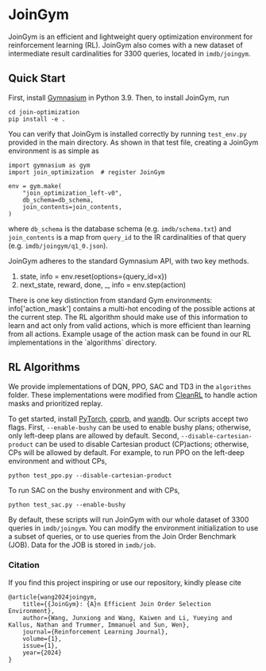 # JoinGym

JoinGym is an efficient and lightweight query optimization environment for reinforcement learning (RL). JoinGym also comes with a new dataset of intermediate result cardinalities for $3300$ queries, located in `imdb/joingym`.

## Quick Start
First, install [Gymnasium](https://gymnasium.farama.org/) in Python 3.9.
Then, to install JoinGym, run
```
cd join-optimization
pip install -e .
```

You can verify that JoinGym is installed correctly by running `test_env.py` provided in the main directory.
As shown in that test file, creating a JoinGym environment is as simple as
```
import gymnasium as gym
import join_optimization  # register JoinGym

env = gym.make(
    "join_optimization_left-v0",
    db_schema=db_schema,
    join_contents=join_contents,
)
```
where `db_schema` is the database schema (e.g. `imdb/schema.txt`) and `join_contents` is a map from `query_id` to the IR cardinalities of that query (e.g. `imdb/joingym/q1_0.json`).

JoinGym adheres to the standard Gymnasium API, with two key methods.
<ol>
  <li>
  state, info = env.reset(options={query_id=x})
  </li>
  <li>
  next_state, reward, done, _, info = env.step(action)
  </li>
</ol>
There is one key distinction from standard Gym environments: info['action_mask'] contains a multi-hot encoding of the possible actions at the current step. The RL algorithm should make use of this information to learn and act only from valid actions, which is more efficient than learning from all actions.
Example usage of the action mask can be found in our RL implementations in the `algorithms` directory.


## RL Algorithms

We provide implementations of DQN, PPO, SAC and TD3 in the `algorithms` folder. These implementations were modified from [CleanRL](https://github.com/vwxyzjn/cleanrl) to handle action masks and prioritized replay.

To get started, install
[PyTorch](https://pytorch.org/), [cpprb](https://ymd_h.gitlab.io/cpprb/api/), and [wandb](https://docs.wandb.ai/quickstart).
Our scripts accept two flags.
First, `--enable-bushy` can be used to enable bushy plans; otherwise, only left-deep plans are allowed by default. Second, `--disable-cartesian-product` can be used to disable Cartesian product (CP)actions; otherwise, CPs will be allowed by default.
For example, to run PPO on the left-deep environment and without CPs,
```
python test_ppo.py --disable-cartesian-product
```
To run SAC on the bushy environment and with CPs,
```
python test_sac.py --enable-bushy
```
By default, these scripts will run JoinGym with our whole dataset of $3300$ queries in `imdb/joingym`. You can modify the environment initialization to use a subset of queries, or to use queries from the Join Order Benchmark (JOB). Data for the JOB is stored in `imdb/job`.


### Citation
If you find this project inspiring or use our repository, kindly please cite

```
@article{wang2024joingym,
    title={{JoinGym}: {A}n Efficient Join Order Selection Environment},
    author={Wang, Junxiong and Wang, Kaiwen and Li, Yueying and Kallus, Nathan and Trummer, Immanuel and Sun, Wen},
    journal={Reinforcement Learning Journal},
    volume={1},
    issue={1},
    year={2024}
}
```

